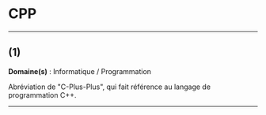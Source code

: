 # CPP

--------------------------------------------

## (1)

**Domaine(s)** : Informatique / Programmation

Abréviation de "C-Plus-Plus", qui fait référence au langage de programmation C++.

---------------------------------------------